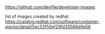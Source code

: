 

https://github.com/devfile/developer-images





list of images created by redhat
https://catalog.redhat.com/software/container-stacks/detail/5ec53f50ef29fd35586d9a56

